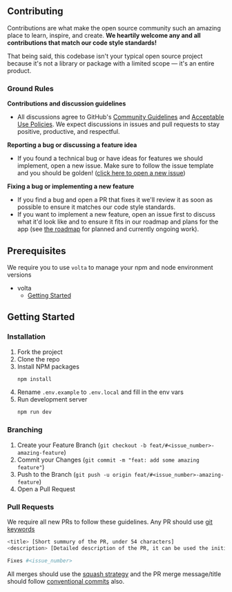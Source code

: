 ## Contributing

Contributions are what make the open source community such an amazing place to learn, inspire, and create. **We heartily welcome any and all contributions that match our code style standards!**

That being said, this codebase isn't your typical open source project because it's not a library or package with a limited scope — it's an entire product.

### Ground Rules

**Contributions and discussion guidelines**

- All discussions agree to GitHub's [Community Guidelines](https://help.github.com/en/github/site-policy/github-community-guidelines) and [Acceptable Use Policies](https://help.github.com/en/github/site-policy/github-acceptable-use-policies). We expect discussions in issues and pull requests to stay positive, productive, and respectful.

**Reporting a bug or discussing a feature idea**

- If you found a technical bug or have ideas for features we should implement, open a new issue. Make sure to follow the issue template and you should be golden! ([click here to open a new issue](https://github.com/chingu-voyages/v34-bears-team-10/issues/new/choose))

**Fixing a bug or implementing a new feature**

- If you find a bug and open a PR that fixes it we'll review it as soon as possible to ensure it matches our code style standards.
- If you want to implement a new feature, open an issue first to discuss what it'd look like and to ensure it fits in our roadmap and plans for the app (see [the roadmap](https://github.com/chingu-voyages/v34-bears-team-10/issues) for planned and currently ongoing work).

## Prerequisites

We require you to use `volta` to manage your npm and node environment versions

- volta
  - [Getting Started](https://docs.volta.sh/guide/getting-started)

## Getting Started

### Installation

1. Fork the project
2. Clone the repo
3. Install NPM packages
   ```sh
   npm install
   ```
4. Rename `.env.example` to `.env.local` and fill in the env vars
5. Run development server
   ```sh
   npm run dev
   ```

### Branching

1. Create your Feature Branch (`git checkout -b feat/#<issue_number>-amazing-feature`)
2. Commit your Changes (`git commit -m "feat: add some amazing feature"`)
3. Push to the Branch (`git push -u origin feat/#<issue_number>-amazing-feature`)
4. Open a Pull Request

### Pull Requests

We require all new PRs to follow these guidelines. Any PR should use [git keywords](https://docs.github.com/en/enterprise-server@3.0/github/writing-on-github/working-with-advanced-formatting/using-keywords-in-issues-and-pull-requests)

```sh
<title> [Short summury of the PR, under 54 characters]
<description> [Detailed description of the PR, it can be used the initial issue description]

Fixes #<issue_number>
```

All merges should use the [squash strategy](https://docs.github.com/en/github/collaborating-with-pull-requests/incorporating-changes-from-a-pull-request/about-pull-request-merges#squash-and-merge-your-pull-request-commits) and the PR merge message/title should follow [conventional commits](https://www.conventionalcommits.org/en/about/) also.
